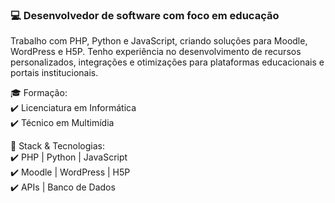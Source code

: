 ### 💻 Desenvolvedor de software com foco em educação

Trabalho com PHP, Python e JavaScript, criando soluções para Moodle, WordPress e H5P. Tenho experiência no desenvolvimento de recursos personalizados, integrações e otimizações para plataformas educacionais e portais institucionais.

🎓 Formação: <br>
✔️ Licenciatura em Informática <br>
✔️ Técnico em Multimídia <br>

🔧 Stack & Tecnologias: <br>
✔️ PHP | Python | JavaScript <br>
✔️ Moodle | WordPress | H5P <br>
✔️ APIs | Banco de Dados <br>
